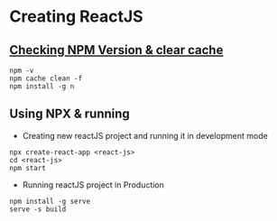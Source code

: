 # Creating ReactJS

## [Checking NPM Version & clear cache](https://phoenixnap.com/kb/update-node-js-version)
```
npm -v
npm cache clean -f
npm install -g n
```

## Using NPX & running
- Creating new reactJS project and running it in development mode
```
npx create-react-app <react-js>
cd <react-js>
npm start
```
- Running reactJS project in Production
```
npm install -g serve
serve -s build
```
